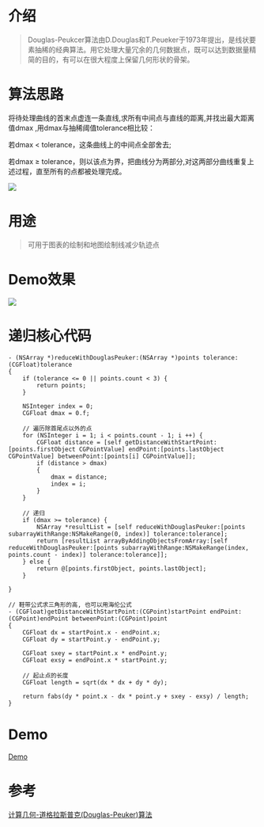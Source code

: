 

# 介绍

> Douglas-Peukcer算法由D.Douglas和T.Peueker于1973年提出，是线状要素抽稀的经典算法。用它处理大量冗余的几何数据点，既可以达到数据量精简的目的，有可以在很大程度上保留几何形状的骨架。

# 算法思路

将待处理曲线的首末点虚连一条直线,求所有中间点与直线的距离,并找出最大距离值dmax ,用dmax与抽稀阈值tolerance相比较：

若dmax < tolerance，这条曲线上的中间点全部舍去;

若dmax ≥ tolerance，则以该点为界，把曲线分为两部分,对这两部分曲线重复上述过程，直至所有的点都被处理完成。

![](https://upload-images.jianshu.io/upload_images/12618366-a2fff3852698bb8c.jpeg?imageMogr2/auto-orient/strip%7CimageView2/2/w/1240)


# 用途

> 可用于图表的绘制和地图绘制线减少轨迹点

# Demo效果

![](https://upload-images.jianshu.io/upload_images/12618366-0405a5571987c848.gif?imageMogr2/auto-orient/strip)

# 递归核心代码

```
- (NSArray *)reduceWithDouglasPeuker:(NSArray *)points tolerance:(CGFloat)tolerance
{
    if (tolerance <= 0 || points.count < 3) {
        return points;
    }
    
    NSInteger index = 0;
    CGFloat dmax = 0.f;
    
    // 遍历除首尾点以外的点
    for (NSInteger i = 1; i < points.count - 1; i ++) {
        CGFloat distance = [self getDistanceWithStartPoint:[points.firstObject CGPointValue] endPoint:[points.lastObject CGPointValue] betweenPoint:[points[i] CGPointValue]];
        if (distance > dmax)
        {
            dmax = distance;
            index = i;
        }
    }
    
    // 递归
    if (dmax >= tolerance) {
        NSArray *resultList = [self reduceWithDouglasPeuker:[points subarrayWithRange:NSMakeRange(0, index)] tolerance:tolerance];
        return [resultList arrayByAddingObjectsFromArray:[self reduceWithDouglasPeuker:[points subarrayWithRange:NSMakeRange(index, points.count - index)] tolerance:tolerance]];
    } else {
        return @[points.firstObject, points.lastObject];
    }
    
}

// 鞋带公式求三角形的高, 也可以用海伦公式
- (CGFloat)getDistanceWithStartPoint:(CGPoint)startPoint endPoint:(CGPoint)endPoint betweenPoint:(CGPoint)point
{
    CGFloat dx = startPoint.x - endPoint.x;
    CGFloat dy = startPoint.y - endPoint.y;
    
    CGFloat sxey = startPoint.x * endPoint.y;
    CGFloat exsy = endPoint.x * startPoint.y;
    
    // 起止点的长度
    CGFloat length = sqrt(dx * dx + dy * dy);
    
    return fabs(dy * point.x - dx * point.y + sxey - exsy) / length;
}
```

# Demo

[Demo](https://github.com/Nidcoco/DouglasPeuckerDemo "Title")

# 参考

[计算几何-道格拉斯普克(Douglas-Peuker)算法](https://zhuanlan.zhihu.com/p/74906781 "Title")
